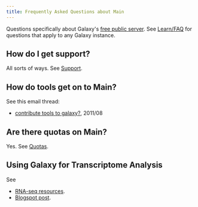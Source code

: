 ```yaml
---
title: Frequently Asked Questions about Main
---
```

<slot name="faqs/linkbox" />


 
Questions specifically about Galaxy's [free public server](/src/main/index.md).  See [Learn/FAQ](/src/learn/faq/index.md) for questions that apply to any Galaxy instance.


 
## How do I get support?

All sorts of ways.  See [Support](/src/support/index.md).

## How do tools get on to Main?

See this email thread:
* [contribute tools to galaxy?](https://lists.galaxyproject.org/archives/list/galaxy-dev@lists.galaxyproject.org/thread/JUGJJIKL23XLLIFVNEES5YTZVZDSK22N/#JUGJJIKL23XLLIFVNEES5YTZVZDSK22N), 2011/08

## Are there quotas on Main?

Yes.  See [Quotas](/src/main/index.md#quotas).

## Using Galaxy for Transcriptome Analysis

See 
* [RNA-seq resources](https://wiki.galaxyproject.org/Support#Tools_on_the_Main_server:_RNA-seq).
* [Blogspot post](http://kevin-gattaca.blogspot.com/2011/09/faq-howto-do-rna-seq-bioinformatics.html).
